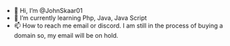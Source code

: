 - 👋 Hi, I’m @JohnSkaar01
- 🌱 I’m currently learning Php, Java, Java Script
- 📫 How to reach me email or discord. I am still in the process of buying a domain so, my email will be on hold.
